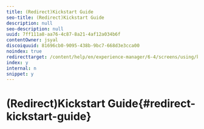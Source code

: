 ```yaml
---
title: (Redirect)Kickstart Guide
seo-title: (Redirect)Kickstart Guide
description: null
seo-description: null
uuid: 7ff111a8-aa76-4c87-8a21-4af12a034b6f
contentOwner: jsyal
discoiquuid: 81696cb0-9095-438b-9bc7-668d3e3cca00
noindex: true
redirecttarget: /content/help/en/experience-manager/6-4/screens/using/kickstart-for-aem-screens
index: y
internal: n
snippet: y
---
```


# (Redirect)Kickstart Guide{#redirect-kickstart-guide}

